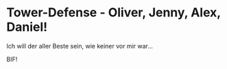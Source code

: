 # Tower-Defense - Oliver, Jenny, Alex, Daniel!

Ich will der aller Beste sein, wie keiner vor mir war...

BIF!
